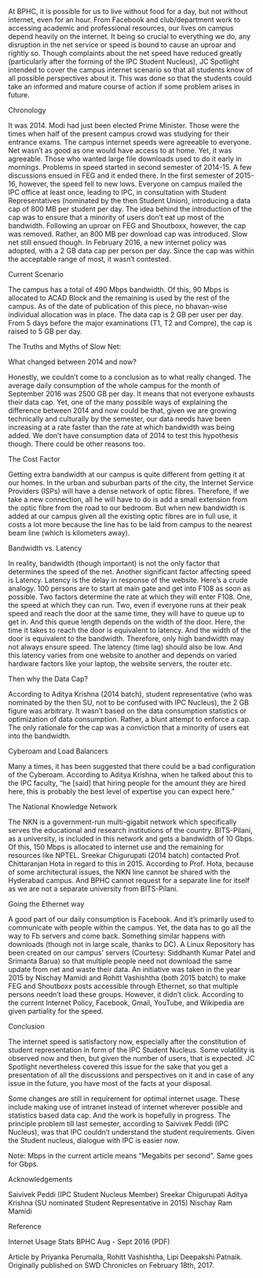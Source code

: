 
At BPHC, it is possible for us to live without food for a day, but
not without internet, even for an hour. From Facebook and
club/department work to accessing academic and professional resources,
our lives on campus depend heavily on the internet. It being so crucial
to everything we do, any disruption in the net service or speed is bound
 to cause an uproar and rightly so. Though complaints about the net
speed have reduced greatly (particularly after the forming of the IPC
Student Nucleus), JC Spotlight intended to cover the campus internet
scenario so that all students know of all possible perspectives about
it. This was done so that the students could take an informed and mature
 course of action if some problem arises in future.





Chronology


It was 2014. Modi had just been elected Prime Minister. Those were
the times when half of the present campus crowd was studying for their
entrance exams. The campus internet speeds were agreeable to everyone.
Net wasn’t as good as one would have access to at home. Yet, it was
agreeable. Those who wanted large file downloads used to do it early in
mornings. Problems in speed started in second semester of 2014-15. A few
 discussions ensued in FEG and it ended there. In the first semester of
2015-16, however, the speed fell to new lows. Everyone on campus mailed
the IPC office at least once, leading to IPC, in consultation with
Student Representatives (nominated by the then Student Union),
introducing a data cap of 800 MB per student per day. The idea behind
the introduction of the cap was to ensure that a minority of users don’t
 eat up most of the bandwidth. Following an uproar on FEG and Shoutboxx,
 however, the cap was removed. Rather, an 800 MB per download cap was
introduced. Slow net still ensued though. In February 2016, a new
internet policy was adopted, with a 2 GB data cap per person per day.
Since the cap was within the acceptable range of most, it wasn’t
contested.





Current Scenario


The campus has a total of 490 Mbps bandwidth. Of this, 90 Mbps is
allocated to ACAD Block and the remaining is used by the rest of the
campus. As of the date of publication of this piece, no bhavan-wise
individual allocation was in place. The data cap is 2 GB per user per
day. From 5 days before the major examinations (T1, T2 and Compre), the
cap is raised to 5 GB per day.





The Truths and Myths of Slow Net:





What changed between 2014 and now?


Honestly, we couldn’t come to a conclusion as to what really changed.
 The average daily consumption of the whole campus for the month of
September 2016 was 2500 GB per day. It means that not everyone exhausts
their data cap. Yet, one of the many possible ways of explaining the
difference between 2014 and now could be that, given we are growing
technically and culturally by the semester, our data needs have been
increasing at a rate faster than the rate at which bandwidth was being
added. We don’t have consumption data of 2014 to test this hypothesis
though. There could be other reasons too.





The Cost Factor


Getting extra bandwidth at our campus is quite different from getting
 it at our homes. In the urban and suburban parts of the city, the
Internet Service Providers (ISPs) will have a dense network of optic
fibres. Therefore, if we take a new connection, all he will have to do
is add a small extension from the optic fibre from the road to our
bedroom. But when new bandwidth is added at our campus given all the
existing optic fibres are in full use, it costs a lot more because the
line has to be laid from campus to the nearest beam line (which is
kilometers away).





Bandwidth vs. Latency


In reality, bandwidth (though important) is not the only factor that
determines the speed of the net. Another significant factor affecting
speed is Latency. Latency is the delay in response of the website.
Here’s a crude analogy. 100 persons are to start at main gate and get
into F108 as soon as possible. Two factors determine the rate at which
they will enter F108. One, the speed at which they can run. Two, even if
 everyone runs at their peak speed and reach the door at the same time,
they will have to queue up to get in. And this queue length depends on
the width of the door. Here, the time it takes to reach the door is
equivalent to latency. And the width of the door is equivalent to the
bandwidth. Therefore, only high bandwidth may not always ensure speed.
The latency (time lag) should also be low. And this latency varies from
one website to another and depends on varied hardware factors like your
laptop, the website servers, the router etc.





Then why the Data Cap?


According to Aditya Krishna (2014 batch), student representative (who
 was nominated by the then SU, not to be confused with IPC Nucleus), the
 2 GB figure was arbitrary. It wasn’t based on the data consumption
statistics or optimization of data consumption. Rather, a blunt attempt
to enforce a cap. The only rationale for the cap was a conviction that a
 minority of users eat into the bandwidth.





Cyberoam and Load Balancers


Many a times, it has been suggested that there could be a bad
configuration of the Cyberoam. According to Aditya Krishna, when he
talked about this to the IPC faculty, “he [said] that hiring people for
the amount they are hired here, this is probably the best level of
expertise you can expect here.”





The National Knowledge Network


The NKN is a government-run multi-gigabit network which specifically
serves the educational and research institutions of the country.
BITS-Pilani, as a university, is included in this network and gets a
bandwidth of 10 Gbps. Of this, 150 Mbps is allocated to internet use and
 the remaining for resources like NPTEL. Sreekar Chigurupati (2014
batch) contacted Prof. Chittaranjan Hota in regard to this in 2015.
According to Prof. Hota, because of some architectural issues, the NKN
line cannot be shared with the Hyderabad campus. And BPHC cannot request
 for a separate line for itself as we are not a separate university from
 BITS-Pilani.





Going the Ethernet way


A good part of our daily consumption is Facebook. And it’s primarily
used to communicate with people within the campus. Yet, the data has to
go all the way to Fb servers and come back. Something similar happens
with downloads (though not in large scale, thanks to DC). A Linux
Repository has been created on our campus’ servers (Courtesy: Siddhanth
Kumar Patel and Srimanta Barua) so that multiple people need not
download the same update from net and waste their data. An initiative
was taken in the year 2015 by Nischay Mamidi and Rohitt Vashishtha (both
 2015 batch) to make FEG and Shoutboxx posts accessible through
Ethernet, so that multiple persons needn’t load these groups. However,
it didn’t click. According to the current Internet Policy, Facebook,
Gmail, YouTube, and Wikipedia are given partiality for the speed.





Conclusion


The internet speed is satisfactory now, especially after the
constitution of student representation in form of the IPC Student
Nucleus. Some volatility is observed now and then, but given the number
of users, that is expected. JC Spotlight nevertheless covered this issue
 for the sake that you get a presentation of all the discussions and
perspectives on it and in case of any issue in the future, you have most
 of the facts at your disposal.


Some changes are still in requirement for optimal internet usage.
These include making use of intranet instead of internet wherever
possible and statistics based data cap. And the work is hopefully in
progress. The principle problem till last semester, according to
Saivivek Peddi (IPC Nucleus), was that IPC couldn’t understand the
student requirements. Given the Student nucleus, dialogue with IPC is
easier now.


Note: Mbps in the current article means “Megabits per second”. Same goes for Gbps.





Acknowledgements



Saivivek Peddi (IPC Student Nucleus Member)
Sreekar Chigurupati
Aditya Krishna (SU nominated Student Representative in 2015)
Nischay Ram Mamidi






Reference



Internet Usage Stats BPHC Aug - Sept 2016 (PDF)



Article by Priyanka Perumalla, Rohitt Vashishtha, Lipi Deepakshi
Patnaik. Originally published on SWD Chronicles on February 18th, 2017.

